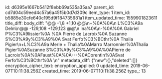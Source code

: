 id: d6395e1667b5412f8ebb69a535a35aa7
parent_id: cd7d04c59eed4c57a6a45f5b0d7d309c
item_type: 1
item_id: b5885e30cfe640c195d9f184735681a1
item_updated_time: 1559901823611
title_diff: 
body_diff: "@@ -1,8 +1,10 @@\n+%0A%0A\n L%C3%A9a Delm\n@@ -129,108 +129,123 @@\n ina%0A\n-%0A%0A    Gabriel P%C3%A9lissier%0A    %0A    Pierre de Lacroix%0A    Suzanne S%C3%A9y%C3%A9%0A    Svat Ferfo%C3%BCthr%0A    Thalia Pigier\n+L%C3%A9a Merle + Thalia%0AMarro Marronnier%0AThalia Pigier%0ASuzanne S%C3%A9y%C3%A9%0A%0APierre de Lacroix%0A%0AFaust%0A%0A---%0ACorentin%0ASvat Ferfo%C3%BCthr%0A \n"
metadata_diff: {"new":{},"deleted":[]}
encryption_cipher_text: 
encryption_applied: 0
updated_time: 2019-06-07T10:11:38.256Z
created_time: 2019-06-07T10:11:38.256Z
type_: 13